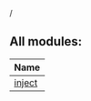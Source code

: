 /



## All modules:  
  
|  Name | 
|---|
| <a name=".ext/inject///PointingToDeclaration/"></a>[inject](inject/index.md)| <a name=".ext/inject///PointingToDeclaration/"></a>

